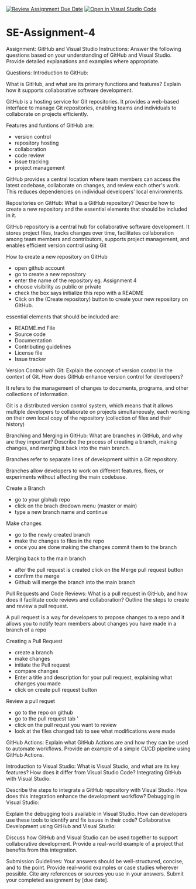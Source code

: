 [![Review Assignment Due Date](https://classroom.github.com/assets/deadline-readme-button-22041afd0340ce965d47ae6ef1cefeee28c7c493a6346c4f15d667ab976d596c.svg)](https://classroom.github.com/a/GvXCZgfk)
[![Open in Visual Studio Code](https://classroom.github.com/assets/open-in-vscode-2e0aaae1b6195c2367325f4f02e2d04e9abb55f0b24a779b69b11b9e10269abc.svg)](https://classroom.github.com/online_ide?assignment_repo_id=15283041&assignment_repo_type=AssignmentRepo)

# SE-Assignment-4

Assignment: GitHub and Visual Studio
Instructions:
Answer the following questions based on your understanding of GitHub and Visual Studio. Provide detailed explanations and examples where appropriate.

Questions:
Introduction to GitHub:

What is GitHub, and what are its primary functions and features? Explain how it supports collaborative software development.


GitHub is a hosting service for Git repositories. It provides a web-based interface to manage Git repositories, enabling teams and individuals to collaborate on projects efficiently.

Features and funtions of GitHub are:
- version control
- repository hosting 
- collaboration
- code review
- issue tracking 
- project management

GitHub provides a central location where team members can access the latest codebase, collaborate on changes, and review each other's work. This reduces dependencies on individual developers' local environments.



Repositories on GitHub:
What is a GitHub repository? Describe how to create a new repository and the essential elements that should be included in it.

GitHub repository is a central hub for collaborative software development. It stores project files, tracks changes over time, facilitates collaboration among team members and contributors, supports project management, and enables efficient version control using Git

How to create a new repository on GitHub
- open github account 
- go to create a new repository 
- enter the name of the repository eg. Assignment 4
- choose visibility as public or private
- check the box says initialize this repo with a README 
- Click on the (Create repository) button to create your new repository on GitHub.

essential elements that should be included are:
- README.md File
- Source code
- Documentation
- Contributing guidelines 
- License file
- Issue tracker



Version Control with Git:
Explain the concept of version control in the context of Git. How does GitHub enhance version control for developers?

It refers to the management of changes to documents, programs, and other collections of information.

 Git is a distributed version control system, which means that it allows multiple developers to collaborate on projects simultaneously, each working on their own local copy of the repository (collection of files and their history)



Branching and Merging in GitHub:
What are branches in GitHub, and why are they important? Describe the process of creating a branch, making changes, and merging it back into the main branch.

Branches refer to separate lines of development within a Git repository. 

Branches allow developers to work on different features, fixes, or experiments without affecting the main codebase.

Create a Branch
- go to your gibhub repo
- click on the brach drodown menu (master or main)
- type a new branch name and continue 

Make changes 
- go to the newly created branch
- make the changes to files in the repo 
- once you are done making the changes commit them to the branch

Merging back to the main branch
- after the pull request is created click on the Merge pull request button
- confirm the merge
- Github will merge the branch into the main branch



Pull Requests and Code Reviews:
What is a pull request in GitHub, and how does it facilitate code reviews and collaboration? Outline the steps to create and review a pull request.

A pull request is a way for developers to propose changes to a repo and it allows you to notify team members about changes you have made in a branch of a repo

Creating a Pull Request
- create a branch
- make changes
- initiate the Pull request 
- compare changes 
- Enter a title and description for your pull request, explaining what changes you made
- click on create pull request button

Review a pull requet 
- go to the repo on github 
- go to the pull request tab '
- click on the pull requst you want to review 
- look at the files changed tab to see what modifications were made



GitHub Actions:
Explain what GitHub Actions are and how they can be used to automate workflows. Provide an example of a simple CI/CD pipeline using GitHub Actions.



Introduction to Visual Studio:
What is Visual Studio, and what are its key features? How does it differ from Visual Studio Code?
Integrating GitHub with Visual Studio:

Describe the steps to integrate a GitHub repository with Visual Studio. How does this integration enhance the development workflow?
Debugging in Visual Studio:

Explain the debugging tools available in Visual Studio. How can developers use these tools to identify and fix issues in their code?
Collaborative Development using GitHub and Visual Studio:

Discuss how GitHub and Visual Studio can be used together to support collaborative development. Provide a real-world example of a project that benefits from this integration.

Submission Guidelines:
Your answers should be well-structured, concise, and to the point.
Provide real-world examples or case studies wherever possible.
Cite any references or sources you use in your answers.
Submit your completed assignment by [due date].
